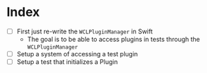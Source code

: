# Index

* [ ] First just re-write the `WCLPluginManager` in Swift
	* The goal is to be able to access plugins in tests through the `WCLPluginManager`
* [ ] Setup a system of accessing a test plugin
* [ ] Setup a test that initializes a Plugin
